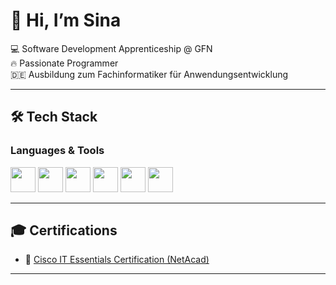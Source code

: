 # 👋 Hi, I’m Sina  

💻 Software Development Apprenticeship @ GFN  
🔥 Passionate Programmer  
🇩🇪 Ausbildung zum Fachinformatiker für Anwendungsentwicklung  

---

## 🛠️ Tech Stack  

### Languages & Tools  
<p>
  <img src="https://cdn.jsdelivr.net/gh/devicons/devicon/icons/python/python-original.svg" width="40" height="40"/>
  <img src="https://cdn.jsdelivr.net/gh/devicons/devicon/icons/java/java-original.svg" width="40" height="40"/>
  <img src="https://cdn.jsdelivr.net/gh/devicons/devicon/icons/html5/html5-original.svg" width="40" height="40"/>
  <img src="https://cdn.jsdelivr.net/gh/devicons/devicon/icons/css3/css3-original.svg" width="40" height="40"/>
  <img src="https://cdn.jsdelivr.net/gh/devicons/devicon/icons/javascript/javascript-original.svg" width="40" height="40"/>
  <img src="https://cdn.jsdelivr.net/gh/devicons/devicon/icons/github/github-original.svg" width="40" height="40"/>
</p>

---

## 🎓 Certifications  

- 🏅 [Cisco IT Essentials Certification (NetAcad)](certificates/Cisco%20Networking%20Academy%20IT%20Essentials%20Certificate.pdf)


---
